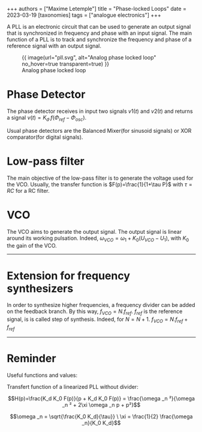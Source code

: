 +++
authors = ["Maxime Letemple"]
title = "Phase-locked Loops"
date = 2023-03-19
[taxonomies]
tags = ["analogue electronics"]
+++

A PLL is an electronic circuit that can be used to generate an output signal that is synchronized in frequency and phase with an input signal.
The main function of a PLL is to track and synchronize the frequency and phase of a reference signal with an output signal.

<figure>
{{ image(url="pll.svg", alt="Analog phase locked loop" no_hover=true transparent=true) }}
<figcaption>Analog phase locked loop</figcaption>
</figure>

Phase Detector
==============

The phase detector receives in input two signals $v1(t)$ and $v2(t)$ and returns a signal $v(t)=K_d.f(\Phi_{ref}-\Phi_{osc})$.

Usual phase detectors are the Balanced Mixer(for sinusoid signals) or XOR comparator(for digital signals).

Low-pass filter
===============

The main objective of the low-pass filter is to generate the voltage used for the VCO.
Usually, the transfer function is $F(p)=\frac{1}{1+\tau P}$ with $\tau = RC$ for a RC filter.

VCO
===

The VCO aims to generate the output signal. The output signal is linear around its working pulsation.
Indeed, $\omega_{VCO} = \omega_{1} + K_0(U_{VCO} - U_1)$, with $K_0$ the gain of the VCO.

***

Extension for frequency synthesizers
====================================

In order to synthesize higher frequencies, a frequency divider can be added on the feedback branch. By this way,
$f_{VCO}=N.f_{ref}$. $f_{ref}$ is the reference signal, is is called step of synthesis. Indeed, for $N = N+1$.
$f_{VCO}=N.f_{ref} + f_{ref}$

***

Reminder
====

Useful functions and values:

Transfert function of a linearized PLL without divider:

$$H(p)=\frac{K_d K_0 F(p)}{p + K_d K_0 F(p)} = \frac{\omega _n ²}{\omega _n ² + 2\xi \omega _n p + p²}$$

$$\omega _n = \sqrt{\frac{K_0 K_d}{\tau}} \ \xi = \frac{1}{2} \frac{\omega _n}{K_0 K_d}$$